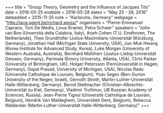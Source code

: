 +++
title = "Group Theory, Geometry and the Influence of Jacques Tits"
date = 2016-05-25
enddate = 2016-05-28
dates = "May 25 - 28, 2016"
dateadded = 2015-11-25
note = "Karlsruhe, Germany"
webpage = "http://java.ugent.be/richard.weiss/"
organisers = "Pierre-Emmanuel Caprace, Tom De Medts, Linus Kramer, Petra Schwer"
speakers = "John van Bon (Unversità della Calabria, Italy), Arjeh Cohen (T.U. Eindhoven, The Netherlands), Theo Grundhöfer (Julius-Maximilians-Universität Würzburg, Germany), Jonathan Hall (Michigan State University, USA), Jun-Muk Hwang (Korea Institute for Advanced Study, Korea), Luke Morgan (University of Western Australia, Australia), Bernhard Mühlherr (Justus-Liebig-Universität Giessen, Germany), Parimala (Emory University, Atlanta, USA), Chris Parker (University of Birmingham, UK), Holger Petersson (FernUniversität in Hagen, Germany), Gopal Prasad, University of Michigan, USA), Nicolas Radu (Université Catholique de Louvain, Belgium), Yoav Segev (Ben-Gurion University of the Negev, Israel), Gernoth Stroth, Martin-Luther-Universität Halle-Wittenberg, Germany), Bernd Stellmacher (Christian-Albrechts-Universität zu Kiel, Germany), Vladimir Trofimov, UB Russian Academy of Sciences, Russia), Jean-Pierre Tignol (Université Catholique de Louvain, Belgium), Hendrik Van Maldeghem, Universiteit Gent, Belgium), Rebecca Waldecker (Martin-Luther-Universität Halle-Wittenberg, Germany)"
+++
